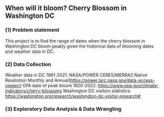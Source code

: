 ## When will it bloom? Cherry Blossom in Washington DC

<p align="center>
  <img src = "image/wordcloud.png>
</p>

### (1) Problem statement

This project is to find the range of dates when the cherry blossom in Washington DC bloom peakly given the historical data of blooming dates and weather data in DC. 

### (2) Data Collection

Weather data in DC 1981-2021: NASA/POWER CERES/MERRA2 Native Resolution Monthly and Annual(https://power.larc.nasa.gov/data-access-viewer/)
EPA date of peak bloom 1920-2022:  https://www.epa.gov/climate-indicators/cherry-blossoms 
Washington DC visitors statistics: https://washington.org/research/washington-dc-visitor-research#

### (3) Exploratory Data Analysis & Data Wrangling

